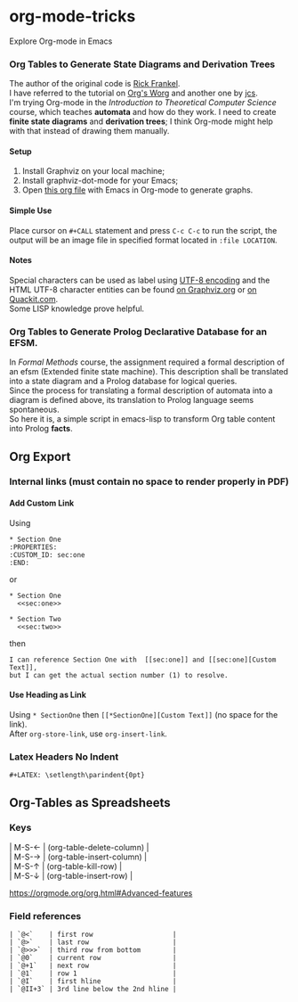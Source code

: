 # org-mode-tricks
Explore Org-mode in Emacs

### Org Tables to Generate State Diagrams and Derivation Trees
  The author of the original code is [Rick Frankel](http://article.gmane.org/gmane.emacs.orgmode/73854).  
  I have referred to the tutorial on [Org's Worg](http://orgmode.org/worg/org-tutorials/org-dot-diagrams.html) and another one by [jcs](http://irreal.org/blog/?p=2866).  
  I'm trying Org-mode in the *Introduction to Theoretical Computer Science* course, which teaches **automata** and how do they work. I need to create **finite state diagrams** and **derivation trees**; I think Org-mode might help with that instead of drawing them manually.  
#### Setup
  1. Install Graphviz on your local machine;
  2. Install graphviz-dot-mode for your Emacs;
  3. Open [this org file](dot-graph.org) with Emacs in Org-mode to generate graphs.  

#### Simple Use
  Place cursor on `#+CALL` statement and press `C-c C-c` to run the script, the output will be an image file in specified format located in `:file LOCATION`.  
  
#### Notes
  Special characters can be used as label using [UTF-8 encoding](http://www.graphviz.org/content/FaqSymbols) and the HTML UTF-8 character entities can be found [on Graphviz.org](http://www.graphviz.org/doc/char.html) or [on Quackit.com](https://www.quackit.com/character_sets/html5_entities/html5_entities_all.cfm).  
  Some LISP knowledge prove helpful.  

###  Org Tables to Generate Prolog Declarative Database for an EFSM.
  In *Formal Methods* course, the assignment required a formal description of an efsm (Extended finite state machine). This description shall be translated into a state diagram and a Prolog database for logical queries.  
  Since the process for translating a formal description of automata into a diagram is defined above, its translation to Prolog language seems spontaneous.  
  So here it is, a simple script in emacs-lisp to transform Org table content into Prolog **facts**.  

## Org Export
### Internal links (must contain no space to render properly in PDF)
#### Add Custom Link
Using
```
* Section One
:PROPERTIES:
:CUSTOM_ID: sec:one
:END:
```
or
```
* Section One
  <<sec:one>>

* Section Two
  <<sec:two>>
```
then
```
I can reference Section One with  [[sec:one]] and [[sec:one][Custom Text]],
but I can get the actual section number (1) to resolve.
```
#### Use Heading as Link
Using `* SectionOne` then `[[*SectionOne][Custom Text]]` (no space for the link).  
After `org-store-link`, use `org-insert-link`. 
### Latex Headers No Indent
`#+LATEX: \setlength\parindent{0pt}`

## Org-Tables as Spreadsheets
### Keys
| M-S-&#8592; | (org-table-delete-column) |  
| M-S-&#8594; | (org-table-insert-column) |  
| M-S-&#8593; | (org-table-kill-row)      |  
| M-S-&#8595; | (org-table-insert-row)    |  

https://orgmode.org/org.html#Advanced-features

### Field references
```
| `@<`    | first row                    |  
| `@>`    | last row                     |  
| `@>>>`  | third row from bottom        |
| `@0`    | current row                  |
| `@+1`   | next row                     |
| `@1`    | row 1                        |
| `@I`    | first hline                  |
| `@II+3` | 3rd line below the 2nd hline |
```
